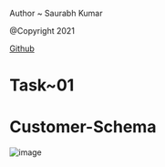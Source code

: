 Author ~ Saurabh Kumar

@Copyright 2021

[Github](https://github.com/Saurabh2509)


# Task~01
# Customer-Schema

![image](https://user-images.githubusercontent.com/54509629/144220869-0ac341b7-e8e1-4d84-957c-da616a559c99.png)
